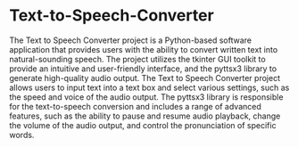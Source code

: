 # Text-to-Speech-Converter
The Text to Speech Converter project is a Python-based software application that provides users with the ability to convert written text into natural-sounding speech. The project utilizes the tkinter GUI toolkit to provide an intuitive and user-friendly interface, and the pyttsx3 library to generate high-quality audio output.
The Text to Speech Converter project allows users to input text into a text box and select various settings, such as the speed and voice of the audio output. The pyttsx3 library is responsible for the text-to-speech conversion and includes a range of advanced features, such as the ability to pause and resume audio playback, change the volume of the audio output, and control the pronunciation of specific words.
